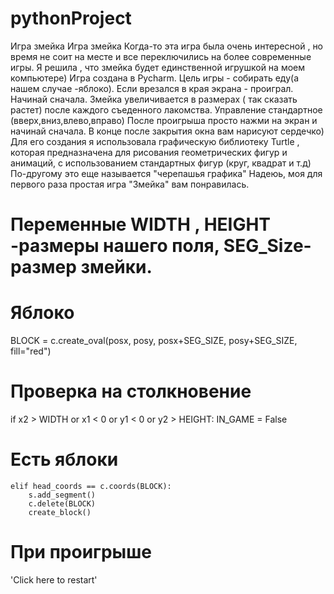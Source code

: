 # pythonProject
Игра змейка
Игра змейка Когда-то эта игра была очень интересной , но время не соит на месте и все переключились на более современные игры. 
Я решила , что змейка будет единственной игрушкой на моем компьютере) 
Игра создана в Pycharm. Цель игры - собирать еду(а нашем случае -яблоко). 
Если врезался в края экрана - проиграл. Начинай сначала. 
Змейка увеличивается в размерах ( так сказать растет) после каждого съеденного лакомства.
Управление стандартное (вверх,вниз,влево,вправо) 
После проигрыша просто нажми на экран и начинай сначала.
В конце после закрытия окна вам нарисуют сердечко)
Для его создания я использовала графическую библиотеку Turtle , которая предназначена для рисования геометрических фигур и анимаций, 
с использованием стандартных фигур (круг, квадрат и т.д) По-другому это еще называется "черепашья графика" 
Надеюь, моя для первого раза простая игра "Змейка" вам понравилась.

# Переменные WIDTH , HEIGHT -размеры нашего поля, SEG_Size- размер змейки.

# Яблоко
BLOCK = c.create_oval(posx, posy, posx+SEG_SIZE, posy+SEG_SIZE, fill="red")

# Проверка на столкновение
if x2 > WIDTH or x1 < 0 or y1 < 0 or y2 > HEIGHT: IN_GAME = False

# Есть яблоки
    elif head_coords == c.coords(BLOCK):
        s.add_segment()
        c.delete(BLOCK)
        create_block()            
# При проигрыше
'Click here to restart'
